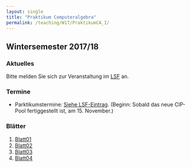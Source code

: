 ```yaml
---
layout: single
title: "Praktikum Computeralgebra"
permalink: /teaching/W17/PraktikumCA_I/
---
```


## Wintersemester 2017/18

### Aktuelles

Bitte melden Sie sich zur Veranstaltung im [LSF](https://lsf.zv.uni-siegen.de/qisserver/rds?state=verpublish&status=init&vmfile=no&moduleCall=webInfo&publishConfFile=webInfo&publishSubDir=veranstaltung&veranstaltung.veranstid=109035) an.

### Termine

* Parktikumstermine: [Siehe LSF-Eintrag](https://lsf.zv.uni-siegen.de/qisserver/rds?state=verpublish&status=init&vmfile=no&moduleCall=webInfo&publishConfFile=webInfo&publishSubDir=veranstaltung&veranstaltung.veranstid=109035). (Beginn: Sobald das neue CIP-Pool fertiggestellt ist, am 15. November.)

### Blätter

1. [Blatt01](http://www.mathematik.uni-kl.de/~barakat/Lehre/WS17/PraktikumI/Uebungen/blatt01.pdf)
2. [Blatt02](http://www.mathematik.uni-kl.de/~barakat/Lehre/WS17/PraktikumI/Uebungen/blatt02.pdf)
3. [Blatt03](http://www.mathematik.uni-kl.de/~barakat/Lehre/WS17/PraktikumI/Uebungen/blatt03.pdf)
4. [Blatt04](http://www.mathematik.uni-kl.de/~barakat/Lehre/WS17/PraktikumI/Uebungen/blatt04.pdf)
